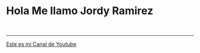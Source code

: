 <h1>Hola Me llamo Jordy Ramirez</h1>
<br>
<hr>
<a href="https://www.youtube.com/channel/UClj7HE1mg5jU1O7JENJwkZw">Este es mi Canal de Youtube</a>


<!--
**dobler22/dobler22** is a ✨ _special_ ✨ repository because its `README.md` (this file) appears on your GitHub profile.

Here are some ideas to get you started:

- 🔭 I’m currently working on ...
- 🌱 I’m currently learning ...
- 👯 I’m looking to collaborate on ...
- 🤔 I’m looking for help with ...
- 💬 Ask me about ...
- 📫 How to reach me: ...
- 😄 Pronouns: ...
- ⚡ Fun fact: ...

-->

